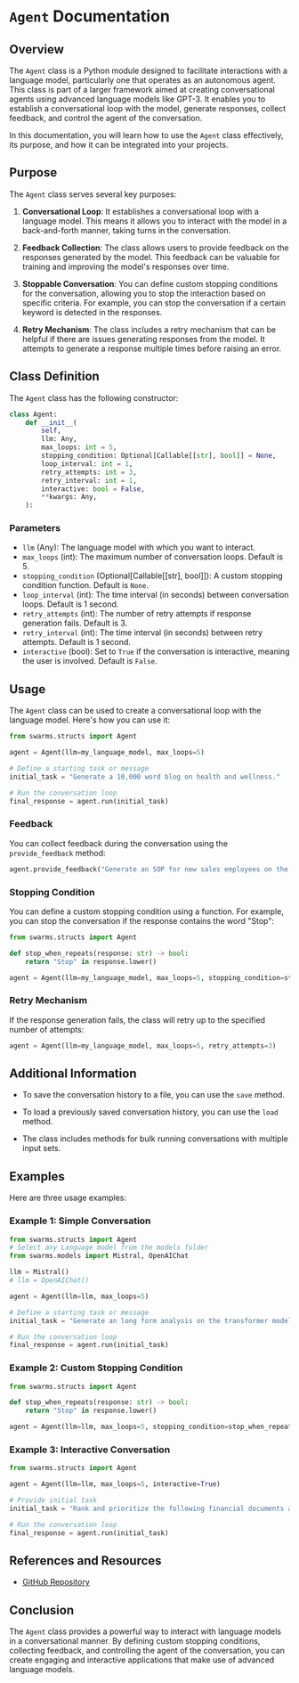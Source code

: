 # `Agent` Documentation

## Overview

The `Agent` class is a Python module designed to facilitate interactions with a language model, particularly one that operates as an autonomous agent. This class is part of a larger framework aimed at creating conversational agents using advanced language models like GPT-3. It enables you to establish a conversational loop with the model, generate responses, collect feedback, and control the agent of the conversation.

In this documentation, you will learn how to use the `Agent` class effectively, its purpose, and how it can be integrated into your projects.

## Purpose

The `Agent` class serves several key purposes:

1. **Conversational Loop**: It establishes a conversational loop with a language model. This means it allows you to interact with the model in a back-and-forth manner, taking turns in the conversation.

2. **Feedback Collection**: The class allows users to provide feedback on the responses generated by the model. This feedback can be valuable for training and improving the model's responses over time.

3. **Stoppable Conversation**: You can define custom stopping conditions for the conversation, allowing you to stop the interaction based on specific criteria. For example, you can stop the conversation if a certain keyword is detected in the responses.

4. **Retry Mechanism**: The class includes a retry mechanism that can be helpful if there are issues generating responses from the model. It attempts to generate a response multiple times before raising an error.

## Class Definition

The `Agent` class has the following constructor:

```python
class Agent:
    def __init__(
        self,
        llm: Any,
        max_loops: int = 5,
        stopping_condition: Optional[Callable[[str], bool]] = None,
        loop_interval: int = 1,
        retry_attempts: int = 3,
        retry_interval: int = 1,
        interactive: bool = False,
        **kwargs: Any,
    ):
```

### Parameters

- `llm` (Any): The language model with which you want to interact.
- `max_loops` (int): The maximum number of conversation loops. Default is 5.
- `stopping_condition` (Optional[Callable[[str], bool]]): A custom stopping condition function. Default is `None`.
- `loop_interval` (int): The time interval (in seconds) between conversation loops. Default is 1 second.
- `retry_attempts` (int): The number of retry attempts if response generation fails. Default is 3.
- `retry_interval` (int): The time interval (in seconds) between retry attempts. Default is 1 second.
- `interactive` (bool): Set to `True` if the conversation is interactive, meaning the user is involved. Default is `False`.

## Usage

The `Agent` class can be used to create a conversational loop with the language model. Here's how you can use it:

```python
from swarms.structs import Agent

agent = Agent(llm=my_language_model, max_loops=5)

# Define a starting task or message
initial_task = "Generate a 10,000 word blog on health and wellness."

# Run the conversation loop
final_response = agent.run(initial_task)
```

### Feedback

You can collect feedback during the conversation using the `provide_feedback` method:

```python
agent.provide_feedback("Generate an SOP for new sales employees on the best cold sales practices")
```

### Stopping Condition

You can define a custom stopping condition using a function. For example, you can stop the conversation if the response contains the word "Stop":

```python
from swarms.structs import Agent

def stop_when_repeats(response: str) -> bool:
    return "Stop" in response.lower()

agent = Agent(llm=my_language_model, max_loops=5, stopping_condition=stop_when_repeats)
```

### Retry Mechanism

If the response generation fails, the class will retry up to the specified number of attempts:

```python
agent = Agent(llm=my_language_model, max_loops=5, retry_attempts=3)
```

## Additional Information

- To save the conversation history to a file, you can use the `save` method.

- To load a previously saved conversation history, you can use the `load` method.

- The class includes methods for bulk running conversations with multiple input sets.

## Examples

Here are three usage examples:

### Example 1: Simple Conversation

```python
from swarms.structs import Agent
# Select any Language model from the models folder
from swarms.models import Mistral, OpenAIChat

llm = Mistral()
# llm = OpenAIChat()

agent = Agent(llm=llm, max_loops=5)

# Define a starting task or message
initial_task = "Generate an long form analysis on the transformer model architecture."

# Run the conversation loop
final_response = agent.run(initial_task)
```

### Example 2: Custom Stopping Condition

```python
from swarms.structs import Agent

def stop_when_repeats(response: str) -> bool:
    return "Stop" in response.lower()

agent = Agent(llm=llm, max_loops=5, stopping_condition=stop_when_repeats)
```

### Example 3: Interactive Conversation

```python
from swarms.structs import Agent

agent = Agent(llm=llm, max_loops=5, interactive=True)

# Provide initial task
initial_task = "Rank and prioritize the following financial documents and cut out 30% of our expenses"

# Run the conversation loop
final_response = agent.run(initial_task)
```

## References and Resources

- [GitHub Repository](https://github.com/kyegomez/swarms)

## Conclusion

The `Agent` class provides a powerful way to interact with language models in a conversational manner. By defining custom stopping conditions, collecting feedback, and controlling the agent of the conversation, you can create engaging and interactive applications that make use of advanced language models.
